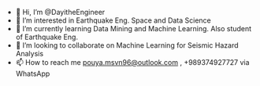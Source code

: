 - 👋 Hi, I’m @DayitheEngineer
- 👀 I’m interested in Earthquake Eng. Space and Data Science
- 🌱 I’m currently learning Data Mining and Machine Learning. Also student of Earthquake Eng.
- 💞️ I’m looking to collaborate on Machine Learning for Seismic Hazard Analysis
- 📫 How to reach me pouya.msvn96@outlook.com , +989374927727 via WhatsApp


<!---
DayitheEngineer/DayitheEngineer is a ✨ special ✨ repository because its `README.md` (this file) appears on your GitHub profile.
You can click the Preview link to take a look at your changes.
--->

